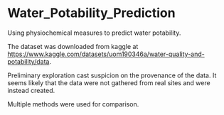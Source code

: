 # Water_Potability_Prediction
Using physiochemical measures to predict water potability. 

The dataset was downloaded from kaggle at https://www.kaggle.com/datasets/uom190346a/water-quality-and-potability/data. 

Preliminary exploration cast suspicion on the provenance of the data. It seems likely that the data were not gathered from real sites and were instead created. 

Multiple methods were used for comparison. 
